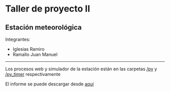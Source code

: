 # Taller de proyecto II

## Estación meteorológica

Integrantes:
- Iglesias Ramiro
- Ramallo Juan Manuel

---

Los procesos web y simulador de la estación están en las carpetas [/py](/py) y [/py_timer](/py_timer) respectivamente

El informe se puede descargar desde [aquí](Informe.pdf)
